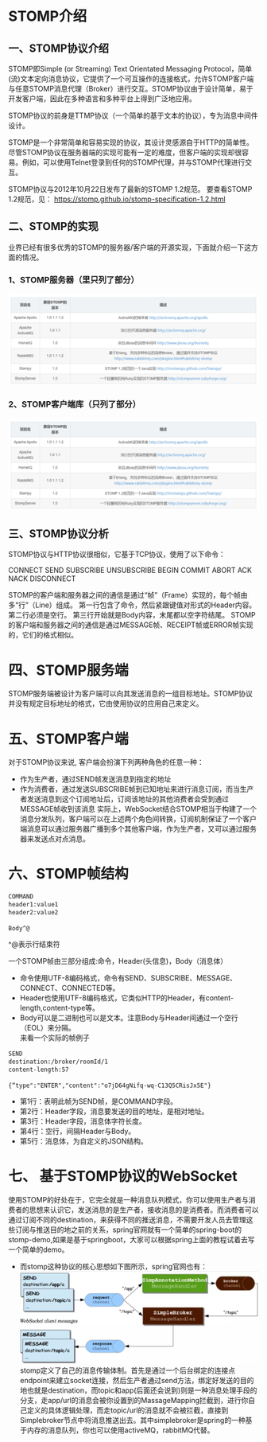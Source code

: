 # STOMP介绍 
## 一、STOMP协议介绍
STOMP即Simple (or Streaming) Text Orientated Messaging Protocol，简单(流)文本定向消息协议，它提供了一个可互操作的连接格式，允许STOMP客户端与任意STOMP消息代理（Broker）进行交互。STOMP协议由于设计简单，易于开发客户端，因此在多种语言和多种平台上得到广泛地应用。

STOMP协议的前身是TTMP协议（一个简单的基于文本的协议），专为消息中间件设计。

STOMP是一个非常简单和容易实现的协议，其设计灵感源自于HTTP的简单性。尽管STOMP协议在服务器端的实现可能有一定的难度，但客户端的实现却很容易。例如，可以使用Telnet登录到任何的STOMP代理，并与STOMP代理进行交互。

STOMP协议与2012年10月22日发布了最新的STOMP 1.2规范。
要查看STOMP 1.2规范，见： https://stomp.github.io/stomp-specification-1.2.html

## 二、STOMP的实现
业界已经有很多优秀的STOMP的服务器/客户端的开源实现，下面就介绍一下这方面的情况。

### 1、STOMP服务器（里只列了部分）
![](https://github.com/lk6678979/image/blob/master/STOMP1.jpg)
### 2、STOMP客户端库（只列了部分）
![](https://github.com/lk6678979/image/blob/master/STOMP2.jpg)


## 三、STOMP协议分析
STOMP协议与HTTP协议很相似，它基于TCP协议，使用了以下命令：

CONNECT
SEND
SUBSCRIBE
UNSUBSCRIBE
BEGIN
COMMIT
ABORT
ACK
NACK
DISCONNECT

STOMP的客户端和服务器之间的通信是通过“帧”（Frame）实现的，每个帧由多“行”（Line）组成。
第一行包含了命令，然后紧跟键值对形式的Header内容。
第二行必须是空行。
第三行开始就是Body内容，末尾都以空字符结尾。
STOMP的客户端和服务器之间的通信是通过MESSAGE帧、RECEIPT帧或ERROR帧实现的，它们的格式相似。

# 四、STOMP服务端
STOMP服务端被设计为客户端可以向其发送消息的一组目标地址。STOMP协议并没有规定目标地址的格式，它由使用协议的应用自己来定义。

# 五、STOMP客户端
对于STOMP协议来说, 客户端会扮演下列两种角色的任意一种：

* 作为生产者，通过SEND帧发送消息到指定的地址
* 作为消费者，通过发送SUBSCRIBE帧到已知地址来进行消息订阅，而当生产者发送消息到这个订阅地址后，订阅该地址的其他消费者会受到通过MESSAGE帧收到该消息
实际上，WebSocket结合STOMP相当于构建了一个消息分发队列，客户端可以在上述两个角色间转换，订阅机制保证了一个客户端消息可以通过服务器广播到多个其他客户端，作为生产者，又可以通过服务器来发送点对点消息。

# 六、STOMP帧结构
```
COMMAND
header1:value1
header2:value2

Body^@
```
^@表示行结束符

一个STOMP帧由三部分组成:命令，Header(头信息)，Body（消息体）  
* 命令使用UTF-8编码格式，命令有SEND、SUBSCRIBE、MESSAGE、CONNECT、CONNECTED等。  
* Header也使用UTF-8编码格式，它类似HTTP的Header，有content-length,content-type等。  
* Body可以是二进制也可以是文本。注意Body与Header间通过一个空行（EOL）来分隔。  
来看一个实际的帧例子
```
SEND
destination:/broker/roomId/1
content-length:57

{“type":"ENTER","content":"o7jD64gNifq-wq-C13Q5CRisJx5E"}
```
* 第1行：表明此帧为SEND帧，是COMMAND字段。
* 第2行：Header字段，消息要发送的目的地址，是相对地址。
* 第3行：Header字段，消息体字符长度。
* 第4行：空行，间隔Header与Body。
* 第5行：消息体，为自定义的JSON结构。

# 七、 基于STOMP协议的WebSocket
使用STOMP的好处在于，它完全就是一种消息队列模式，你可以使用生产者与消费者的思想来认识它，发送消息的是生产者，接收消息的是消费者。而消费者可以通过订阅不同的destination，来获得不同的推送消息，不需要开发人员去管理这些订阅与推送目的地之前的关系，spring官网就有一个简单的spring-boot的stomp-demo,如果是基于springboot，大家可以根据spring上面的教程试着去写一个简单的demo。
* 而stomp这种协议的核心思想如下图所示，spring官网也有：
![](https://github.com/lk6678979/image/blob/master/STOMP3.jpg)
stomp定义了自己的消息传输体制。首先是通过一个后台绑定的连接点endpoint来建立socket连接，然后生产者通过send方法，绑定好发送的目的地也就是destination，而topic和app(后面还会说到)则是一种消息处理手段的分支，走app/url的消息会被你设置到的MassageMapping拦截到，进行你自己定义的具体逻辑处理，而走topic/url的消息就不会被拦截，直接到Simplebroker节点中将消息推送出去。其中simplebroker是spring的一种基于内存的消息队列，你也可以使用activeMQ，rabbitMQ代替。
